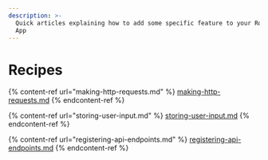 ```yaml
---
description: >-
  Quick articles explaining how to add some specific feature to your Rocket.Chat
  App
---
```


# Recipes

{% content-ref url="making-http-requests.md" %}
[making-http-requests.md](making-http-requests.md)
{% endcontent-ref %}

{% content-ref url="storing-user-input.md" %}
[storing-user-input.md](storing-user-input.md)
{% endcontent-ref %}

{% content-ref url="registering-api-endpoints.md" %}
[registering-api-endpoints.md](registering-api-endpoints.md)
{% endcontent-ref %}
